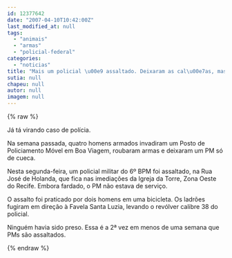 ```yaml
---
id: 12377642
date: "2007-04-10T10:42:00Z"
last_modified_at: null
tags:
  - "animais"
  - "armas"
  - "policial-federal"
categories:
  - "noticias"
title: "Mais um policial \u00e9 assaltado. Deixaram as cal\u00e7as, mas levaram as armas"
sutia: null
chapeu: null
autor: null
imagem: null
---
```

{% raw %}
<p><P>Já tá virando caso de polícia.</P></p>
<p><P>Na semana passada, quatro homens armados invadiram um Posto de Policiamento Móvel em Boa Viagem, roubaram armas e deixaram um PM só de cueca. </P></p>
<p><P>Nesta segunda-feira, um policial militar do 6º BPM foi assaltado, na Rua José de Holanda, que fica nas imediações da Igreja da Torre, Zona Oeste do Recife. Embora fardado, o PM não estava de serviço. </P></p>
<p><P>O assalto foi praticado por dois homens em uma bicicleta. Os ladrões fugiram em direção à Favela Santa Luzia, levando o revólver calibre 38 do policial. </P></p>
<p><P>Ninguém havia sido preso. Essa é a 2ª vez em menos de uma semana que PMs são assaltados.</P> </p>
{% endraw %}